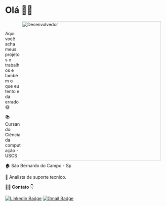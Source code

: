 # Olá 👋🏼
<img src="https://imgur.com/wQggkgV.png" width="450px" align="right" alt="Desenvolvedor" style="max-width:100%;margin-bottom:5px">
<p align="left" width="300px"> 
<br>
 
 Aqui você acha meus projetos e trabalhos e também o que eu tento e da errado 😅 
 
📚 Cursando Ciência da computação - USCS<br>

🏠 São Bernardo do Campo - Sp.<br>

💼 Analista de suporte tecnico.
</p>

🙋‍♂️ **Contato** 👇
 
[![Linkedin Badge](https://img.shields.io/badge/-Fernando%20Fragassi-blue?style=flat-square&logo=Linkedin&logoColor=white&link=https://www.linkedin.com/in/fernandofragassi/)](https://www.linkedin.com/in/fernandofragassi) [![Gmail Badge](https://img.shields.io/badge/-Fernando%20Fragassi-c14438?style=flat-square&logo=Gmail&logoColor=white&link=mailto:fernandofragassi@gmail.com)](mailto:fernanofrgassi@gmail.com)
